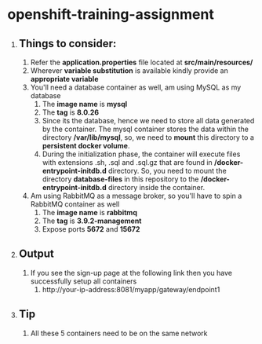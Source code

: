 # openshift-training-assignment

1. ## Things to consider:
    1. Refer the **application.properties** file located at **src/main/resources/**
    2. Wherever **variable substitution** is available kindly provide an **appropriate variable**
    3. You'll need a database container as well, am using MySQL as my database
       1. The **image name** is **mysql**
       2. The **tag** is **8.0.26**
       3. Since its the database, hence we need to store all data generated by the container. The mysql container stores the data within the directory **/var/lib/mysql**, so, we need to **mount** this directory to a **persistent docker volume**.
       4. During the initialization phase, the container will execute files with extensions .sh, .sql and .sql.gz that are found in **/docker-entrypoint-initdb.d** directory. So, you need to mount the directory **database-files** in this repository to the **/docker-entrypoint-initdb.d** directory inside the container.
    4. Am using RabbitMQ as a message broker, so you'll have to spin a RabbitMQ container as well
       1. The **image name** is **rabbitmq**
       2. The **tag** is **3.9.2-management**
       3. Expose ports **5672** and **15672**
2. ## Output
    1. If you see the sign-up page at the following link then you have successfully setup all containers
        1. http://your-ip-address:8081/myapp/gateway/endpoint1
4. ## Tip
    1. All these 5 containers need to be on the same network
